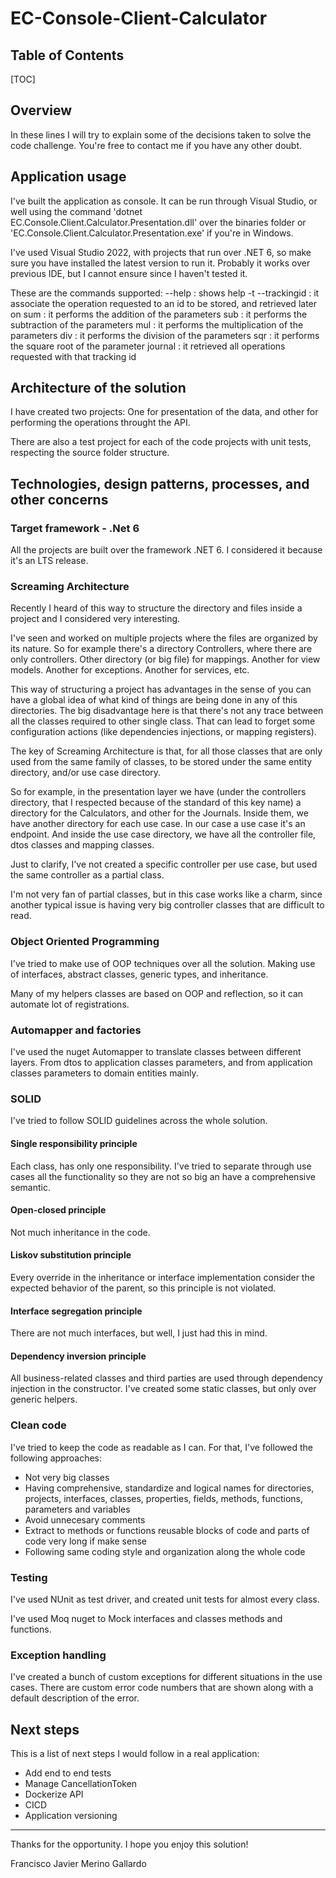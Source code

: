 # EC-Console-Client-Calculator

## Table of Contents

[TOC]

## Overview
In these lines I will try to explain some of the decisions taken to solve the code challenge. You're free to contact me if you have any other doubt.

## Application usage
I've built the application as console. It can be run through Visual Studio, or well using the command 'dotnet EC.Console.Client.Calculator.Presentation.dll' over the binaries folder or 'EC.Console.Client.Calculator.Presentation.exe' if you're in Windows.

I've used Visual Studio 2022, with projects that run over .NET 6, so make sure you have installed the latest version to run it. Probably it works over previous IDE, but I cannot ensure since I haven't tested it.

These are the commands supported:
--help : shows help
-t --trackingid <trackingId> : it associate the operation requested to an id to be stored, and retrieved later on
sum <listOfAddendsSplittedByWhiteSpace> : it performs the addition of the parameters
sub <minuend> <subtrahend> : it performs the subtraction of the parameters
mul <listOfFactorsSplittedByWhiteSpace> : it performs the multiplication of the parameters
div <dividend> <divisor> : it performs the division of the parameters
sqr <number> : it performs the square root of the parameter
journal <trackingId> : it retrieved all operations requested with that tracking id

## Architecture of the solution
I have created two projects: One for presentation of the data, and other for performing the operations throught the API.

There are also a test project for each of the code projects with unit tests, respecting the source folder structure.


## Technologies, design patterns, processes, and other concerns

### Target framework - .Net 6
All the projects are built over the framework .NET 6. I considered it because it's an LTS release.

### Screaming Architecture
Recently I heard of this way to structure the directory and files inside a project and I considered very interesting.

I've seen and worked on multiple projects where the files are organized by its nature. So for example there's a directory Controllers, where there are only controllers. Other directory (or big file) for mappings. Another for view models. Another for exceptions. Another for services, etc.

This way of structuring a project has advantages in the sense of you can have a global idea of what kind of things are being done in any of this directories. The big disadvantage here is that there's not any trace between all the classes required to other single class. That can lead to forget some configuration actions (like dependencies injections, or mapping registers).

The key of Screaming Architecture is that, for all those classes that are only used from the same family of classes, to be stored under the same entity directory, and/or use case directory.

So for example, in the presentation layer we have (under the controllers directory, that I respected because of the standard of this key name) a directory for the Calculators, and other for the Journals. Inside them, we have another directory for each use case. In our case a use case it's an endpoint. And inside the use case directory, we have all the controller file, dtos classes and mapping classes.

Just to clarify, I've not created a specific controller per use case, but used the same controller as a partial class.

I'm not very fan of partial classes, but in this case works like a charm, since another typical issue is having very big controller classes that are difficult to read.

### Object Oriented Programming
I've tried to make use of OOP techniques over all the solution. Making use of interfaces, abstract classes, generic types, and inheritance.

Many of my helpers classes are based on OOP and reflection, so it can automate lot of registrations.

### Automapper and factories
I've used the nuget Automapper to translate classes between different layers. From dtos to application classes parameters, and from application classes parameters to domain entities mainly.

### SOLID
I've tried to follow SOLID guidelines across the whole solution.

#### Single responsibility principle
Each class, has only one responsibility. I've tried to separate through use cases all the functionality so they are not so big an have a comprehensive semantic.

#### Open-closed principle
Not much inheritance in the code.

#### Liskov substitution principle
Every override in the inheritance or interface implementation consider the expected behavior of the parent, so this principle is not violated.

#### Interface segregation principle
There are not much interfaces, but well, I just had this in mind.

#### Dependency inversion principle
All business-related classes and third parties are used through dependency injection in the constructor. I've created some static classes, but only over generic helpers.

### Clean code
I've tried to keep the code as readable as I can. For that, I've followed the following approaches:

* Not very big classes
* Having comprehensive, standardize and logical names for directories, projects, interfaces, classes, properties, fields, methods, functions, parameters and variables
* Avoid unnecesary comments
* Extract to methods or functions reusable blocks of code and parts of code very long if make sense
* Following same coding style and organization along the whole code

### Testing
I've used NUnit as test driver, and created unit tests for almost every class.

I've used Moq nuget to Mock interfaces and classes methods and functions.

### Exception handling
I've created a bunch of custom exceptions for different situations in the use cases. There are custom error code numbers that are shown along with a default description of the error.


## Next steps
This is a list of next steps I would follow in a real application:
* Add end to end tests
* Manage CancellationToken
* Dockerize API
* CICD
* Application versioning

---

Thanks for the opportunity. I hope you enjoy this solution!

Francisco Javier Merino Gallardo
